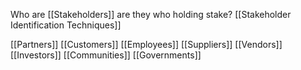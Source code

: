 Who are [[Stakeholders]] are they who holding stake?
[[Stakeholder Identification Techniques]]

[[Partners]]
[[Customers]]
[[Employees]]
[[Suppliers]]
[[Vendors]]
[[Investors]]
[[Communities]]
[[Governments]]






